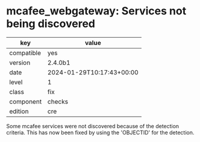 [//]: # (werk v2)
# mcafee_webgateway: Services not being discovered

key        | value
---------- | ---
compatible | yes
version    | 2.4.0b1
date       | 2024-01-29T10:17:43+00:00
level      | 1
class      | fix
component  | checks
edition    | cre

Some mcafee services were not discovered because of the detection criteria.
This has now been fixed by using the 'OBJECTID' for the detection.